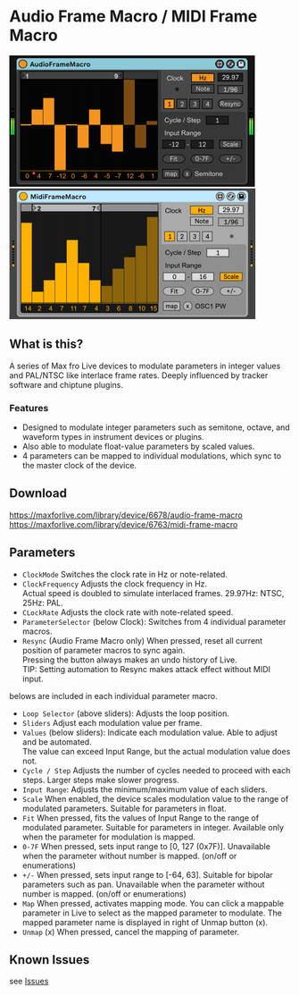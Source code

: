 # Audio Frame Macro / MIDI Frame Macro
![image of Audio Frame Macro](img/afmacro.png)
![image of MIDI Frame Macro](img/mfmacro.png)

## What is this?
A series of Max fro Live devices to modulate parameters in integer values and PAL/NTSC like interlace frame rates.
Deeply influenced by tracker software and chiptune plugins.

### Features
- Designed to modulate integer parameters such as semitone, octave, and waveform types in instrument devices or plugins.
- Also able to modulate float-value parameters by scaled values.
- 4 parameters can be mapped to individual modulations, which sync to the master clock of the device.

## Download
https://maxforlive.com/library/device/6678/audio-frame-macro
https://maxforlive.com/library/device/6763/midi-frame-macro

## Parameters
- `ClockMode` Switches the clock rate in Hz or note-related.
- `ClockFrequency` Adjusts the clock frequency in Hz.<br>
Actual speed is doubled to simulate interlaced frames. 29.97Hz: NTSC, 25Hz: PAL.
- `CLockRate` Adjusts the clock rate with note-related speed.
- `ParameterSelector` (below Clock): Switches from 4 individual parameter macros.
- `Resync` (Audio Frame Macro only) When pressed, reset all current position of parameter macros to sync again.<br>
Pressing the button always makes an undo history of Live.<br>
TIP: Setting automation to Resync makes attack effect without MIDI input.<br>

belows are included in each individual parameter macro.
- `Loop Selector` (above sliders): Adjusts the loop position.
- `Sliders` Adjust each modulation value per frame.
- `Values` (below sliders): Indicate each modulation value. Able to adjust and be automated.<br>
The value can exceed Input Range, but the actual modulation value does not.
- `Cycle / Step` Adjusts the number of cycles needed to proceed with each steps. Larger steps make slower progress.
- `Input Range`: Adjusts the minimum/maximum value of each sliders.
- `Scale` When enabled, the device scales modulation value to the range of modulated parameters.
Suitable for parameters in float.
- `Fit` When pressed, fits the values of Input Range to the range of modulated parameter.
Suitable for parameters in integer. Available only when the parameter for modulation is mapped.
- `0-7F` When pressed, sets input range to [0, 127 (0x7F)].
Unavailable when the parameter without number is mapped. (on/off or enumerations)
- `+/-` When pressed, sets input range to [-64, 63]. Suitable for bipolar parameters such as pan.
Unavailable when the parameter without number is mapped. (on/off or enumerations)
- `Map` When pressed, activates mapping mode. You can click a mappable parameter in Live to select as the mapped parameter to modulate.
The mapped parameter name is displayed in right of Unmap button (x).
- `Unmap` (x) When pressed, cancel the mapping of parameter.

## Known Issues
see [Issues](https://github.com/h1data/M4L-frameMacro/issues?q=)